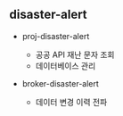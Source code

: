 ## disaster-alert

- proj-disaster-alert
  - 공공 API 재난 문자 조회
  - 데이터베이스 관리
 
- broker-disaster-alert
  - 데이터 변경 이력 전파

